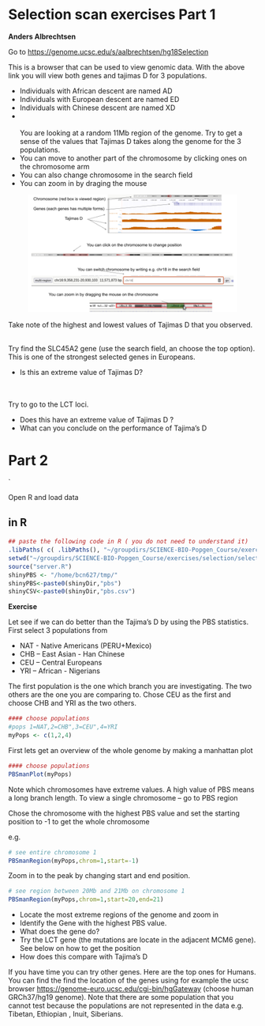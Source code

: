 
# Selection scan exercises Part 1
**Anders Albrechtsen**

  
Go to https://genome.ucsc.edu/s/aalbrechtsen/hg18Selection




This is a browser that can be used to view genomic data. With the above link you will view both genes and tajimas D for 3 populations. 
 - Individuals with African descent are named AD
 - Individuals with European descent are named ED
 - Individuals with Chinese descent are named XD
 - <br/><br/>
You are looking at a random 11Mb region of the genome. Try to get a sense of the values that Tajimas D takes along the genome for the 3 populations.
 - You can move to another part of the chromosome by clicking ones on the chromosome arm 
 - You can also change chromosome in the search field
 - You can zoom in by draging the mouse
 <figure>
  <img  src="browser.png" alt="" width=800 title="">
 </figure>
 


Take note of the highest and lowest values of Tajimas D that you observed. 
<br/><br/>
  

Try find the SLC45A2 gene (use the search field, an choose the top option). This is one of the strongest selected genes in Europeans. 
 - Is this an extreme value of Tajimas D?

<br/><br/>
Try to go to the LCT loci. 
 - Does this have an extreme value of Tajimas D ?
 - What can you conclude on the performance of Tajima’s D

# Part 2
`


Open R and load data
## in R 
```R
## paste the following code in R ( you do not need to understand it)
.libPaths( c( .libPaths(), "~/groupdirs/SCIENCE-BIO-Popgen_Course/exercises/Rlib/") )
setwd("~/groupdirs/SCIENCE-BIO-Popgen_Course/exercises/selection/selectionScan")
source("server.R")
shinyPBS <- "/home/bcn627/tmp/"
shinyPBS<-paste0(shinyDir,"pbs") 
shinyCSV<-paste0(shinyDir,"pbs.csv")
```

**Exercise**

Let see if we can do better than the Tajima’s D by using the PBS statistics. First select 3 populations from 
  - NAT - Native Americans (PERU+Mexico)
  - CHB – East Asian - Han Chinese
  - CEU – Central Europeans
  - YRI – African - Nigerians
  
The first population is the one which branch you are investigating. The two others are the one you are comparing to. Chose CEU as the first and choose CHB and YRI as the two others. 


```R
#### choose populations
#pops 1=NAT,2=CHB",3=CEU",4=YRI
myPops <- c(1,2,4)
```


First lets get an overview of the whole genome by making a manhattan plot




```R
#### choose populations
PBSmanPlot(myPops)
```

Note which chromosomes have extreme values. A high value of PBS means a long branch length. 
To view a single chromosome – go to PBS region

Chose the chromosome with the highest PBS value and set the starting position to -1 to get the whole chromosome

e.g. 


```R
# see entire chromosome 1
PBSmanRegion(myPops,chrom=1,start=-1)
```

Zoom in to the peak by changing start and end position. 

```R
# see region between 20Mb and 21Mb on chromosome 1
PBSmanRegion(myPops,chrom=1,start=20,end=21)
```

  - Locate the most extreme regions of the genome and zoom in
  - Identify the Gene with the highest PBS value.  
  - What does the gene do?
  - Try the LCT gene (the mutations are locate in the adjacent MCM6 gene). See below on how to get the position
  - How does this compare with Tajima’s D
  
If you have time you can try other genes. Here are the top ones for Humans. You can find the find the location of the genes using for example the ucsc browser https://genome-euro.ucsc.edu/cgi-bin/hgGateway   (choose human GRCh37/hg19 genome). Note that there are some population that you cannot test because the populations are not represented in the data e.g. Tibetan, Ethiopian , Inuit, Siberians.







